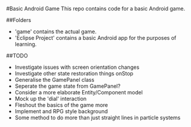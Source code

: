#Basic Android Game
This repo contains code for a basic Android game.

##Folders
* 'game' contains the actual game.
* 'Eclipse Project' contains a basic Android app for the purposes of learning.

##TODO
* Investigate issues with screen orientation changes
* Investigate other state restoration things onStop
* Generalise the GamePanel class
* Seperate the game state from GamePanel?
* Consider a more elaborate Entity/Component model
* Mock up the 'dial' interaction
* Fleshout the basics of the game more
* Implement and RPG style background
* Some method to do more than just straight lines in particle systems
